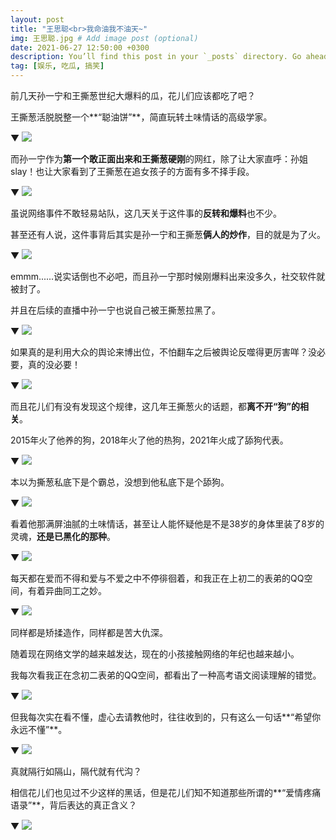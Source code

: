 ```yaml
---
layout: post
title: "王思聪<br>我命油我不油天~"
img: 王思聪.jpg # Add image post (optional)
date: 2021-06-27 12:50:00 +0300
description: You’ll find this post in your `_posts` directory. Go ahead and edit it and re-build the site to see your changes. # Add post description (optional)
tag: [娱乐, 吃瓜, 搞笑]
---
```


前几天孙一宁和王撕葱世纪大爆料的瓜，花儿们应该都吃了吧？

王撕葱活脱脱整一个**“聪油饼”**，简直玩转土味情话的高级学家。

▼
![](https://cdn.nlark.com/yuque/0/2021/png/12854861/1624793424968-daa26da6-cb30-4539-adfe-6620b0a413ef.png#clientId=u184d2006-452b-4&from=paste&id=uea805fdb&margin=%5Bobject%20Object%5D&originHeight=140&originWidth=140&originalType=url&ratio=2&status=done&style=none&taskId=u56782109-3e83-4e5c-916f-9e680555488)

而孙一宁作为**第一个敢正面出来和王撕葱硬刚**的网红，除了让大家直呼：孙姐slay！也让大家看到了王撕葱在追女孩子的方面有多不择手段。

▼
![](https://cdn.nlark.com/yuque/0/2021/png/12854861/1624793425027-17f8c06c-598f-466a-a77f-05449549a19c.png#clientId=u184d2006-452b-4&from=paste&id=u965a9ba0&margin=%5Bobject%20Object%5D&originHeight=140&originWidth=140&originalType=url&ratio=2&status=done&style=none&taskId=u5ac64877-d5e2-4e7a-bf63-9684d00f053)

虽说网络事件不敢轻易站队，这几天关于这件事的**反转和爆料**也不少。

甚至还有人说，这件事背后其实是孙一宁和王撕葱**俩人的炒作**，目的就是为了火。

▼
![](https://cdn.nlark.com/yuque/0/2021/webp/12854861/1624793425001-1371d1a7-c65d-4a03-bc2e-0c2124b83b35.webp#clientId=u184d2006-452b-4&from=paste&id=uc9625e11&margin=%5Bobject%20Object%5D&originHeight=140&originWidth=140&originalType=url&ratio=2&status=done&style=none&taskId=uaf6811a5-6146-4ff2-b1b3-3fbeba3677a)

emmm......说实话倒也不必吧，而且孙一宁那时候刚爆料出来没多久，社交软件就被封了。

并且在后续的直播中孙一宁也说自己被王撕葱拉黑了。

▼
![](https://cdn.nlark.com/yuque/0/2021/webp/12854861/1624793424970-2baa994a-3a9f-4b29-9d4a-90c29cd14cd4.webp#clientId=u184d2006-452b-4&from=paste&id=ubba8e07f&margin=%5Bobject%20Object%5D&originHeight=140&originWidth=140&originalType=url&ratio=2&status=done&style=none&taskId=ua990c816-fdba-4f19-96b3-151068febbf)

如果真的是利用大众的舆论来博出位，不怕翻车之后被舆论反噬得更厉害咩？没必要，真的没必要！

▼
![](https://cdn.nlark.com/yuque/0/2021/png/12854861/1624793425065-0be7734f-154f-4d11-9457-d413156a1fdd.png#clientId=u184d2006-452b-4&from=paste&id=uf890a2f9&margin=%5Bobject%20Object%5D&originHeight=140&originWidth=140&originalType=url&ratio=2&status=done&style=none&taskId=u97753514-b50b-4179-b3b5-3327ebaa123)

而且花儿们有没有发现这个规律，这几年王撕葱火的话题，都**离不开“狗”的相关**。

2015年火了他养的狗，2018年火了他的热狗，2021年火成了舔狗代表。

▼
![](https://cdn.nlark.com/yuque/0/2021/gif/12854861/1624793427094-b1e18044-af04-4451-8613-ceb3e608b47a.gif#clientId=u184d2006-452b-4&from=paste&id=u7c4cdebb&margin=%5Bobject%20Object%5D&originHeight=300&originWidth=300&originalType=url&ratio=2&status=done&style=none&taskId=u7f37399c-fbd1-49e7-8e20-58226179379)

本以为撕葱私底下是个霸总，没想到他私底下是个舔狗。

▼
![](https://cdn.nlark.com/yuque/0/2021/png/12854861/1624793426944-79550bf5-8674-4def-99ab-bf9f3714ce5c.png#clientId=u184d2006-452b-4&from=paste&id=ubb31d0b2&margin=%5Bobject%20Object%5D&originHeight=140&originWidth=140&originalType=url&ratio=2&status=done&style=none&taskId=u3cff46b8-bb45-4ec2-825e-688e23f7f66)

看着他那满屏油腻的土味情话，甚至让人能怀疑他是不是38岁的身体里装了8岁的灵魂，**还是已黑化的那种**。

▼
![](https://cdn.nlark.com/yuque/0/2021/png/12854861/1624793426996-9f9a28f9-0663-4cbb-bb99-3dd9bd6909ff.png#clientId=u184d2006-452b-4&from=paste&id=u8e0042bd&margin=%5Bobject%20Object%5D&originHeight=140&originWidth=140&originalType=url&ratio=2&status=done&style=none&taskId=u44dd6272-c632-4f16-b0f8-80d6c65341f)

每天都在爱而不得和爱与不爱之中不停徘徊着，和我正在上初二的表弟的QQ空间，有着异曲同工之妙。

▼
![](https://cdn.nlark.com/yuque/0/2021/png/12854861/1624793426980-7a414e18-e0d9-4756-b809-045695226a5d.png#clientId=u184d2006-452b-4&from=paste&id=u5c9e2615&margin=%5Bobject%20Object%5D&originHeight=140&originWidth=140&originalType=url&ratio=2&status=done&style=none&taskId=u4088e5d0-de99-42b3-a8d0-14f1ad12551)

同样都是矫揉造作，同样都是苦大仇深。

随着现在网络文学的越来越发达，现在的小孩接触网络的年纪也越来越小。

我每次看我正在念初二表弟的QQ空间，都看出了一种高考语文阅读理解的错觉。

▼
![](https://cdn.nlark.com/yuque/0/2021/png/12854861/1624793427026-673d84e8-a33c-44ce-950f-6b361dfc757d.png#clientId=u184d2006-452b-4&from=paste&id=u016f0fa4&margin=%5Bobject%20Object%5D&originHeight=140&originWidth=140&originalType=url&ratio=2&status=done&style=none&taskId=u797c2662-82ff-4d3d-b87a-23e3549b4b4)

但我每次实在看不懂，虚心去请教他时，往往收到的，只有这么一句话**“希望你永远不懂”**。

▼
![](https://cdn.nlark.com/yuque/0/2021/webp/12854861/1624793428048-91baebd9-ea42-47c6-aa40-786e8d5070e1.webp#clientId=u184d2006-452b-4&from=paste&id=ud2cf0c6d&margin=%5Bobject%20Object%5D&originHeight=140&originWidth=140&originalType=url&ratio=2&status=done&style=none&taskId=u06be05d3-fd52-4ce6-a010-0565917d518)

真就隔行如隔山，隔代就有代沟？

相信花儿们也见过不少这样的黑话，但是花儿们知不知道那些所谓的**“爱情疼痛语录”**，背后表达的真正含义？

▼
![](https://cdn.nlark.com/yuque/0/2021/png/12854861/1624793428470-0b4f943b-4748-47ad-980e-76e6b59f8d45.png#clientId=u184d2006-452b-4&from=paste&id=u3bab621c&margin=%5Bobject%20Object%5D&originHeight=140&originWidth=140&originalType=url&ratio=2&status=done&style=none&taskId=u3cf0a72e-f74e-4581-8c89-128f22b3233)
